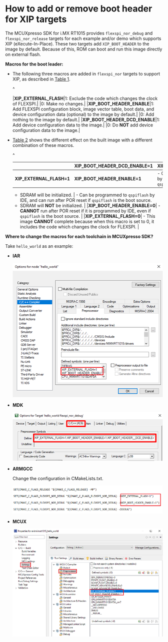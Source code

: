 # How to add or remove boot header for XIP targets

The MCUXpresso SDK for i.MX RT1015 provides `flexspi_nor_debug` and `flexspi_nor_release` targets for each example and/or demo which supports XIP \(eXecute-In-Place\). These two targets add `XIP_BOOT_HEADER` to the image by default. Because of this, ROM can boot and run this image directly on external flash.

**Macros for the boot leader:**

-   The following three macros are added in `flexspi_nor` targets to support XIP, as described in [Table 1](how_to_add_or_remove_boot_header_for_xip_targets.md#TABLE_HBQ_GX5_5CB).

    ^

    |**XIP\_EXTERNAL\_FLASH**|1: Exclude the code which changes the clock of FLEXSPI.|
    |0: Make no changes.|
    |**XIP\_BOOT\_HEADER\_ENABLE**|1: Add FLEXSPI configuration block, image vector table, boot data, and device configuration data \(optional\) to the image by default.|
    |0: Add nothing to the image by default.|
    |**XIP\_BOOT\_HEADER\_DCD\_ENABLE**|1: Add device configuration data to the image.|
    |0: Do **NOT** add device configuration data to the image.|

-   [Table 2](how_to_add_or_remove_boot_header_for_xip_targets.md#TABLE_YK2_PX5_5CB) shows the different effect on the built image with a different combination of these macros.

    ^

    ||**XIP\_BOOT\_HEADER\_DCD\_ENABLE=1**|**XIP\_BOOT\_HEADER\_DCD\_ENABLE=0**|
    |--|------------------------------------|------------------------------------|
    |**XIP\_EXTERNAL\_FLASH=1**|**XIP\_BOOT\_HEADER\_ENABLE=1**|    -   Can be programmed to `qspiflash` by IDE and can run after POR reset if `qspiflash` is the boot source.
    -   SDRAM will be initialized.
|    -   Can be programmed to `qspiflash` by IDE, and can run after POR reset if `qspiflash` is the boot source.
    -   SDRAM will **NOT** be initialized.
|
    |**XIP\_BOOT\_HEADER\_ENABLE=0**|    -   **CANNOT** run after POR reset if it is programmed by IDE, even if `qspiflash` is the boot source.
|
    |**XIP\_EXTERNAL\_FLASH=0**|    -   This image **CANNOT** complete because when this macro is set to 0, it includes the code which changes the clock for FLEXSPI.
|


**Where to change the macros for each toolchain in MCUXpresso SDK?**

Take `hello_world` as an example:

-   **IAR**

    ![](../images/options_node_iar_rt1015.png "Options node IAR")

-   **MDK**

    ![](../images/options_mdk-new.png "Options for target")

-   **ARMGCC**

    Change the configuration in CMakeLists.txt.

    ![](../images/change_config_cmakelists_rt1015.png "Change configuration CMakeLists.txt")

-   **MCUX**

    ![](../images/properties_for_evkmimxrt1015.png "Properties for evkmimxrt1015")


